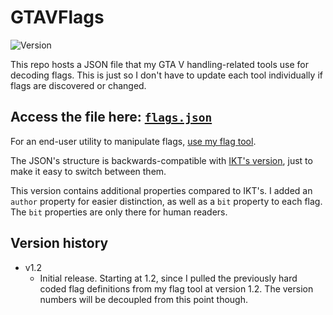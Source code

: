 # GTAVFlags
![Version](https://img.shields.io/badge/Version-1.2-green.svg)

This repo hosts a JSON file that my GTA V handling-related tools use for decoding flags. This is just so I don't have to update each tool individually if flags are discovered or changed.

## Access the file here: [`flags.json`](https://google.com)

For an end-user utility to manipulate flags, [use my flag tool](https://github.com/adam10603/GTA5VehicleFlagTool).

The JSON's structure is backwards-compatible with [IKT's version](https://github.com/E66666666/GTAVHandlingInfo), just to make it easy to switch between them.

This version contains additional properties compared to IKT's. I added an `author` property for easier distinction, as well as a `bit` property to each flag. The `bit` properties are only there for human readers.

## Version history

* v1.2
  * Initial release. Starting at 1.2, since I pulled the previously hard coded flag definitions from my flag tool at version 1.2. The version numbers will be decoupled from this point though.